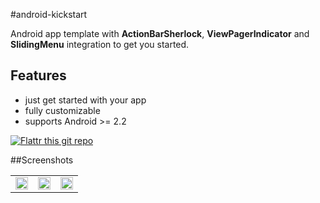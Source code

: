 #android-kickstart 

Android app template with **ActionBarSherlock**, **ViewPagerIndicator** and **SlidingMenu** integration to get you started.

## Features
- just get started with your app
- fully customizable
- supports Android >= 2.2


[![Flattr this git repo](http://api.flattr.com/button/flattr-badge-large.png)](https://flattr.com/submit/auto?user_id=dans&url=https://github.com/d-a-n/android-kickstart&title=android-kickstart&language=&tags=github&category=software) 


##Screenshots

<table>
<tr><td><img src="https://raw.github.com/d-a-n/android-kickstart/assets/screen1.png" width="100%"></td>
<td><img src="https://raw.github.com/d-a-n/android-kickstart/assets/screen2.png" width="100%"></td>
<td><img src="https://raw.github.com/d-a-n/android-kickstart/assets/screen3.png" width="100%"></td>
</table>

